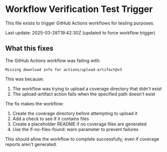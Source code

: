 # Workflow Verification Test Trigger

This file exists to trigger GitHub Actions workflows for testing purposes.

Last update: 2025-03-28T19:42:30Z (updated to force workflow trigger)

## What this fixes

The GitHub Actions workflow was failing with:
```
Missing download info for actions/upload-artifact@v3
```

This was because:
1. The workflow was trying to upload a coverage directory that didn't exist
2. The upload-artifact action fails when the specified path doesn't exist

The fix makes the workflow:
1. Create the coverage directory before attempting to upload it
2. Add a check to see if it contains files
3. Create a placeholder README if no coverage files are generated
4. Use the if-no-files-found: warn parameter to prevent failures

This should allow the workflow to complete successfully, even if coverage reports aren't generated.